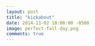 ```yaml
---
layout: post
title: "kickabout"
date: 2014-11-02 18:00:00 -0500
image: perfect-fall-day.png
comments: true
---
```

